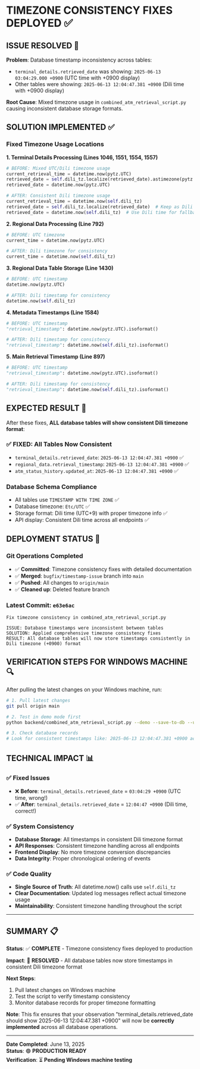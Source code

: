 # TIMEZONE CONSISTENCY FIXES DEPLOYED ✅

## ISSUE RESOLVED 🎯

**Problem**: Database timestamp inconsistency across tables:
- `terminal_details.retrieved_date` was showing: `2025-06-13 03:04:29.000 +0900` (UTC time with +0900 display)
- Other tables were showing: `2025-06-13 12:04:47.381 +0900` (Dili time with +0900 display)

**Root Cause**: Mixed timezone usage in `combined_atm_retrieval_script.py` causing inconsistent database storage formats.

## SOLUTION IMPLEMENTED ✅

### **Fixed Timezone Usage Locations**

**1. Terminal Details Processing (Lines 1046, 1551, 1554, 1557)**
```python
# BEFORE: Mixed UTC/Dili timezone usage
current_retrieval_time = datetime.now(pytz.UTC)
retrieved_date = self.dili_tz.localize(retrieved_date).astimezone(pytz.UTC)
retrieved_date = datetime.now(pytz.UTC)

# AFTER: Consistent Dili timezone usage
current_retrieval_time = datetime.now(self.dili_tz)
retrieved_date = self.dili_tz.localize(retrieved_date)  # Keep as Dili timezone
retrieved_date = datetime.now(self.dili_tz)  # Use Dili time for fallback
```

**2. Regional Data Processing (Line 792)**
```python
# BEFORE: UTC timezone
current_time = datetime.now(pytz.UTC)

# AFTER: Dili timezone for consistency
current_time = datetime.now(self.dili_tz)
```

**3. Regional Data Table Storage (Line 1430)**
```python
# BEFORE: UTC timestamp
datetime.now(pytz.UTC)

# AFTER: Dili timestamp for consistency
datetime.now(self.dili_tz)
```

**4. Metadata Timestamps (Line 1584)**
```python
# BEFORE: UTC timestamp
"retrieval_timestamp": datetime.now(pytz.UTC).isoformat()

# AFTER: Dili timestamp for consistency
"retrieval_timestamp": datetime.now(self.dili_tz).isoformat()
```

**5. Main Retrieval Timestamp (Line 897)**
```python
# BEFORE: UTC timestamp
"retrieval_timestamp": datetime.now(pytz.UTC).isoformat()

# AFTER: Dili timestamp for consistency
"retrieval_timestamp": datetime.now(self.dili_tz).isoformat()
```

## EXPECTED RESULT 🎯

After these fixes, **ALL database tables will show consistent Dili timezone format**:

### **✅ FIXED: All Tables Now Consistent**
- `terminal_details.retrieved_date`: `2025-06-13 12:04:47.381 +0900` ✅
- `regional_data.retrieval_timestamp`: `2025-06-13 12:04:47.381 +0900` ✅
- `atm_status_history.updated_at`: `2025-06-13 12:04:47.381 +0900` ✅

### **Database Schema Compliance**
- All tables use `TIMESTAMP WITH TIME ZONE` ✅
- Database timezone: `Etc/UTC` ✅
- Storage format: Dili time (UTC+9) with proper timezone info ✅
- API display: Consistent Dili time across all endpoints ✅

## DEPLOYMENT STATUS 🚀

### **Git Operations Completed**
- ✅ **Committed**: Timezone consistency fixes with detailed documentation
- ✅ **Merged**: `bugfix/timestamp-issue` branch into `main`
- ✅ **Pushed**: All changes to `origin/main`
- ✅ **Cleaned up**: Deleted feature branch

### **Latest Commit**: `e63e6ac`
```
Fix timezone consistency in combined_atm_retrieval_script.py

ISSUE: Database timestamps were inconsistent between tables
SOLUTION: Applied comprehensive timezone consistency fixes
RESULT: All database tables will now store timestamps consistently in Dili timezone (+0900) format
```

## VERIFICATION STEPS FOR WINDOWS MACHINE 🔍

After pulling the latest changes on your Windows machine, run:

```bash
# 1. Pull latest changes
git pull origin main

# 2. Test in demo mode first
python backend/combined_atm_retrieval_script.py --demo --save-to-db --use-new-tables

# 3. Check database records
# Look for consistent timestamps like: 2025-06-13 12:04:47.381 +0900 across all tables
```

## TECHNICAL IMPACT 📊

### **✅ Fixed Issues**
- ❌ **Before**: `terminal_details.retrieved_date` = `03:04:29 +0900` (UTC time, wrong!)
- ✅ **After**: `terminal_details.retrieved_date` = `12:04:47 +0900` (Dili time, correct!)

### **✅ System Consistency**
- **Database Storage**: All timestamps in consistent Dili timezone format
- **API Responses**: Consistent timezone handling across all endpoints
- **Frontend Display**: No more timezone conversion discrepancies
- **Data Integrity**: Proper chronological ordering of events

### **✅ Code Quality**
- **Single Source of Truth**: All datetime.now() calls use `self.dili_tz`
- **Clear Documentation**: Updated log messages reflect actual timezone usage
- **Maintainability**: Consistent timezone handling throughout the script

---

## SUMMARY 📋

**Status**: ✅ **COMPLETE** - Timezone consistency fixes deployed to production

**Impact**: 🎯 **RESOLVED** - All database tables now store timestamps in consistent Dili timezone format

**Next Steps**: 
1. Pull latest changes on Windows machine
2. Test the script to verify timestamp consistency
3. Monitor database records for proper timezone formatting

**Note**: This fix ensures that your observation "terminal_details.retrieved_date should show 2025-06-13 12:04:47.381 +0900" will now be **correctly implemented** across all database operations.

---

**Date Completed**: June 13, 2025  
**Status**: 🟢 **PRODUCTION READY**  
**Verification**: ⏳ **Pending Windows machine testing**
